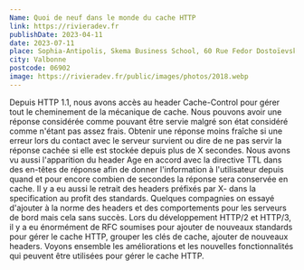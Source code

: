 ```yaml
---
Name: Quoi de neuf dans le monde du cache HTTP
link: https://rivieradev.fr
publishDate: 2023-04-11
date: 2023-07-11
place: Sophia-Antipolis, Skema Business School, 60 Rue Fedor Dostoïevski
city: Valbonne
postcode: 06902
image: https://rivieradev.fr/public/images/photos/2018.webp
---
```


Depuis HTTP 1.1, nous avons accès au header Cache-Control pour gérer tout le cheminement de la mécanique de cache. Nous pouvons avoir une réponse considérée comme pouvant être servie malgré son état considéré comme n'étant pas assez frais. Obtenir une réponse moins fraîche si une erreur lors du contact avec le serveur survient ou dire de ne pas servir la réponse cachée si elle est stockée depuis plus de X secondes. Nous avons vu aussi l'apparition du header Age en accord avec la directive TTL dans des en-têtes de réponse afin de donner l'information à l'utilisateur depuis quand et pour encore combien de secondes la réponse sera conservée en cache. Il y a eu aussi le retrait des headers préfixés par X- dans la specification au profit des standards. Quelques compagnies on essayé d'ajouter à la norme des headers et des comportements pour les serveurs de bord mais cela sans succès. Lors du développement HTTP/2 et HTTP/3, il y a eu énormément de RFC soumises pour ajouter de nouveaux standards pour gérer le cache HTTP, grouper les clés de cache, ajouter de nouveaux headers. Voyons ensemble les améliorations et les nouvelles fonctionnalités qui peuvent être utilisées pour gérer le cache HTTP.